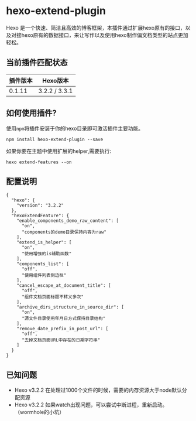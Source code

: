 # hexo-extend-plugin

Hexo 是一个快速、简洁且高效的博客框架，本插件通过扩展hexo原有的接口，以及对接hexo原有的数据接口，来让写作以及使用hexo制作偏文档类型的站点更加轻松。

## 当前插件匹配状态

| 插件版本 | Hexo版本 |
| --- | --- |
| 0.1.11 | 3.2.2 / 3.3.1 |

## 如何使用插件?

使用`npm`将插件安装于你的hexo目录即可激活插件主要功能。

```
npm install hexo-extend-plugin --save
```

如果你要在主题中使用扩展的helper,需要执行:

```
hexo extend-features --on
```


## 配置说明

```
{
  "hexo": {
    "version": "3.2.2"
  },
  "hexoExtendFeature": {
    "enable_components_demo_raw_content": [
      "on",
      "components的demo目录保持内容为raw"
    ],
    "extend_is_helper": [
      "on",
      "使用增强的is辅助函数"
    ],
    "components_list": [
      "off",
      "使用组件列表侧边栏"
    ],
    "cancel_escape_at_document_title": [
      "off",
      "组件文档页面标题不转义多次"
    ],
    "archive_dirs_structure_in_source_dir": [
      "on",
      "源文件目录使用年月日方式保持目录结构"
    ],
    "remove_date_prefix_in_post_url": [
      "off",
      "去掉文档页面URL中存在的日期字符串"
    ]
  }
}
```

## 已知问题

- Hexo v3.2.2 在处理过1000个文件的时候，需要的内存资源大于node默认分配资源
- Hexo v3.2.2 如果watch出现问题，可以尝试中断进程，重新启动。（wormhole的小坑）


